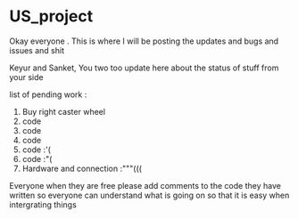 # US_project

Okay everyone . This is where I will be posting the updates and bugs and issues and shit 

Keyur and Sanket, You two too update here about the status of stuff from your side 

list of pending work :
1. Buy right caster wheel
2. code
3. code
4. code
5. code :'(
6. code :"(
7. Hardware and connection :"""(((

Everyone when they are free please add comments to the code they have written so everyone can understand what is going on
so that it is easy when intergrating things 
